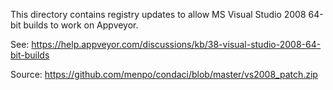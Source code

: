 This directory contains registry updates to allow MS Visual Studio 2008 64-bit
builds to work on Appveyor.

See: https://help.appveyor.com/discussions/kb/38-visual-studio-2008-64-bit-builds

Source: https://github.com/menpo/condaci/blob/master/vs2008_patch.zip
